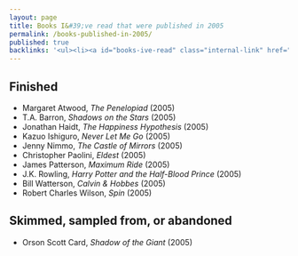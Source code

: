 ```yaml
---
layout: page
title: Books I&#39;ve read that were published in 2005
permalink: /books-published-in-2005/
published: true
backlinks: '<ul><li><a id="books-ive-read" class="internal-link" href="/books-ive-read/">Books I&#39;ve read</a></li></ul>'
---
```




## Finished 
* Margaret Atwood, _The Penelopiad_ (2005) 
* T.A. Barron, _Shadows on the Stars_ (2005) 
* Jonathan Haidt, _The Happiness Hypothesis_ (2005) 
* Kazuo Ishiguro, _Never Let Me Go_ (2005) 
* Jenny Nimmo, _The Castle of Mirrors_ (2005) 
* Christopher Paolini, _Eldest_ (2005) 
* James Patterson, _Maximum Ride_ (2005) 
* J.K. Rowling, _Harry Potter and the Half-Blood Prince_ (2005) 
* Bill Watterson, _Calvin & Hobbes_ (2005) 
* Robert Charles Wilson, _Spin_ (2005) 


## Skimmed, sampled from, or abandoned 
* Orson Scott Card, _Shadow of the Giant_ (2005) 

